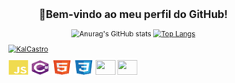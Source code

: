 <div align="center"> 

## 🤠Bem-vindo ao meu perfil do GitHub!
  
  ![Anurag's GitHub stats](https://github-readme-stats.vercel.app/api?username=KalCastro&show_icons=true&theme=transparent)
  [![Top Langs](https://github-readme-stats.vercel.app/api/top-langs/?username=KalCastro&show_icons=true&theme=transparent)](https://github.com/KalCastro/github-readme-stats)
  <p align="left"> <a href="https://github.com/ryo-ma/github-profile-trophy"><img src="https://github-profile-trophy.vercel.app/?username=KalCastro" alt="KalCastro" /></a> </p>

</div>  

  <div style="display: inline_block">
    <img align="center" height="30" width="40" src="https://raw.githubusercontent.com/devicons/devicon/master/icons/javascript/javascript-plain.svg" />
    <img align="center" height="30" width="40" src="https://raw.githubusercontent.com/devicons/devicon/master/icons/csharp/csharp-original.svg" />
    <img align="center" height="30" width="40" src="https://raw.githubusercontent.com/devicons/devicon/master/icons/html5/html5-original.svg" />
    <img align="center" height="30" width="40" src="https://raw.githubusercontent.com/devicons/devicon/master/icons/css3/css3-original.svg" />
    <img align="center" height="30" width="40" src="https://cdn.jsdelivr.net/gh/devicons/devicon/icons/unity/unity-original.svg" />
    <img align="center" height="30" width="40" src="https://cdn.jsdelivr.net/gh/devicons/devicon/icons/blender/blender-original.svg" />
  </div>
